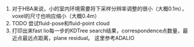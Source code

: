 1. 对于HBA来说，小的室内环境需要将下采样分辨率调整的很小（大概0.1m）， voxel的尺寸也响应缩小（大概0.4m）
2. TODO 尝试fluid-pose和fluid-point cloud
3. 打印出来fast lio每一步的KDTree search结果，correspondence点数量，最近点最远点距离，plane residual。 这里参考ADALIO